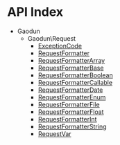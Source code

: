API Index
=========

* Gaodun
    * Gaodun\Request
        * [ExceptionCode](Gaodun-Request-ExceptionCode.md)
        * [RequestFormatter](Gaodun-Request-RequestFormatter.md)
        * [RequestFormatterArray](Gaodun-Request-RequestFormatterArray.md)
        * [RequestFormatterBase](Gaodun-Request-RequestFormatterBase.md)
        * [RequestFormatterBoolean](Gaodun-Request-RequestFormatterBoolean.md)
        * [RequestFormatterCallable](Gaodun-Request-RequestFormatterCallable.md)
        * [RequestFormatterDate](Gaodun-Request-RequestFormatterDate.md)
        * [RequestFormatterEnum](Gaodun-Request-RequestFormatterEnum.md)
        * [RequestFormatterFile](Gaodun-Request-RequestFormatterFile.md)
        * [RequestFormatterFloat](Gaodun-Request-RequestFormatterFloat.md)
        * [RequestFormatterInt](Gaodun-Request-RequestFormatterInt.md)
        * [RequestFormatterString](Gaodun-Request-RequestFormatterString.md)
        * [RequestVar](Gaodun-Request-RequestVar.md)

